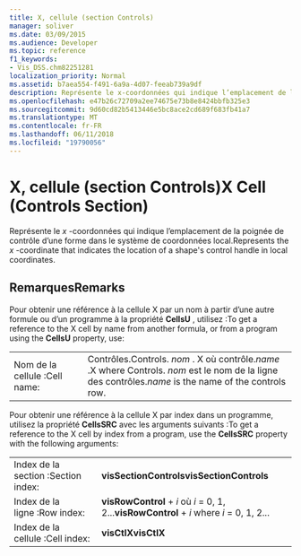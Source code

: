 ```yaml
---
title: X, cellule (section Controls)
manager: soliver
ms.date: 03/09/2015
ms.audience: Developer
ms.topic: reference
f1_keywords:
- Vis_DSS.chm82251281
localization_priority: Normal
ms.assetid: b7aea554-f491-6a9a-4d07-feeab739a9df
description: Représente le x-coordonnées qui indique l’emplacement de la poignée de contrôle d’une forme dans le système de coordonnées local.
ms.openlocfilehash: e47b26c72709a2ee74675e73b8e8424bbfb325e3
ms.sourcegitcommit: 9d60cd82b5413446e5bc8ace2cd689f683fb41a7
ms.translationtype: MT
ms.contentlocale: fr-FR
ms.lasthandoff: 06/11/2018
ms.locfileid: "19790056"
---
```

# <a name="x-cell-controls-section"></a><span data-ttu-id="c1793-103">X, cellule (section Controls)</span><span class="sxs-lookup"><span data-stu-id="c1793-103">X Cell (Controls Section)</span></span>

<span data-ttu-id="c1793-104">Représente le *x* -coordonnées qui indique l’emplacement de la poignée de contrôle d’une forme dans le système de coordonnées local.</span><span class="sxs-lookup"><span data-stu-id="c1793-104">Represents the  *x*  -coordinate that indicates the location of a shape's control handle in local coordinates.</span></span> 
  
## <a name="remarks"></a><span data-ttu-id="c1793-105">Remarques</span><span class="sxs-lookup"><span data-stu-id="c1793-105">Remarks</span></span>

<span data-ttu-id="c1793-106">Pour obtenir une référence à la cellule X par un nom à partir d’une autre formule ou d’un programme à la propriété **CellsU** , utilisez :</span><span class="sxs-lookup"><span data-stu-id="c1793-106">To get a reference to the X cell by name from another formula, or from a program using the **CellsU** property, use:</span></span> 
  
|||
|:-----|:-----|
| <span data-ttu-id="c1793-107">Nom de la cellule :</span><span class="sxs-lookup"><span data-stu-id="c1793-107">Cell name:</span></span>  <br/> | <span data-ttu-id="c1793-108">Contrôles.</span><span class="sxs-lookup"><span data-stu-id="c1793-108">Controls.</span></span>  <span data-ttu-id="c1793-109">*nom* . X où contrôle.</span><span class="sxs-lookup"><span data-stu-id="c1793-109">*name*  .X where Controls.</span></span>  <span data-ttu-id="c1793-110">*nom* est le nom de la ligne des contrôles.</span><span class="sxs-lookup"><span data-stu-id="c1793-110">*name*  is the name of the controls row.</span></span>  <br/> |
   
<span data-ttu-id="c1793-111">Pour obtenir une référence à la cellule X par index dans un programme, utilisez la propriété **CellsSRC** avec les arguments suivants :</span><span class="sxs-lookup"><span data-stu-id="c1793-111">To get a reference to the X cell by index from a program, use the **CellsSRC** property with the following arguments:</span></span> 
  
|||
|:-----|:-----|
| <span data-ttu-id="c1793-112">Index de la section :</span><span class="sxs-lookup"><span data-stu-id="c1793-112">Section index:</span></span>  <br/> |<span data-ttu-id="c1793-113">**visSectionControls**</span><span class="sxs-lookup"><span data-stu-id="c1793-113">**visSectionControls**</span></span> <br/> |
| <span data-ttu-id="c1793-114">Index de la ligne :</span><span class="sxs-lookup"><span data-stu-id="c1793-114">Row index:</span></span>  <br/> |<span data-ttu-id="c1793-115">**visRowControl** +  *i* où *i* = 0, 1, 2...</span><span class="sxs-lookup"><span data-stu-id="c1793-115">**visRowControl** +  *i*            where  *i*  = 0, 1, 2...</span></span>  <br/> |
| <span data-ttu-id="c1793-116">Index de la cellule :</span><span class="sxs-lookup"><span data-stu-id="c1793-116">Cell index:</span></span>  <br/> |<span data-ttu-id="c1793-117">**visCtlX**</span><span class="sxs-lookup"><span data-stu-id="c1793-117">**visCtlX**</span></span> <br/> |
   

